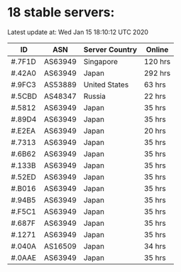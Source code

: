 # 18 stable servers:

Latest update at: Wed Jan 15 18:10:12 UTC 2020

| ID | ASN | Server Country | Online |
| -- | --- | -------------- | ------ |
| #.7F1D | AS63949 | Singapore | 120 hrs |
| #.42A0 | AS63949 | Japan | 292 hrs |
| #.9FC3 | AS53889 | United States | 63 hrs |
| #.5CBD | AS48347 | Russia | 22 hrs |
| #.5812 | AS63949 | Japan | 35 hrs |
| #.89D4 | AS63949 | Japan | 35 hrs |
| #.E2EA | AS63949 | Japan | 20 hrs |
| #.7313 | AS63949 | Japan | 35 hrs |
| #.6B62 | AS63949 | Japan | 35 hrs |
| #.133B | AS63949 | Japan | 35 hrs |
| #.52ED | AS63949 | Japan | 35 hrs |
| #.B016 | AS63949 | Japan | 35 hrs |
| #.94B5 | AS63949 | Japan | 35 hrs |
| #.F5C1 | AS63949 | Japan | 35 hrs |
| #.687F | AS63949 | Japan | 35 hrs |
| #.1271 | AS63949 | Japan | 35 hrs |
| #.040A | AS16509 | Japan | 34 hrs |
| #.0AAE | AS63949 | Japan | 35 hrs |

